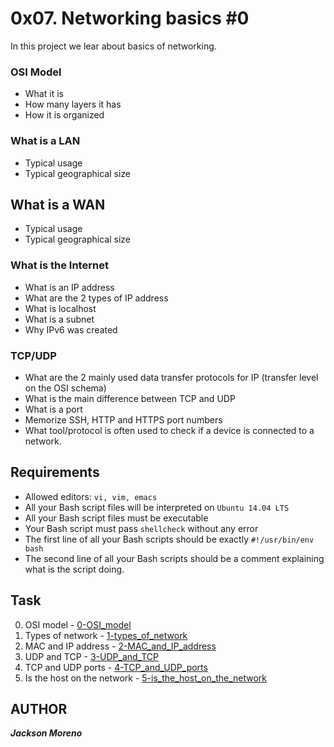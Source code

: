# 0x07. Networking basics #0
In this project we lear about basics of networking.

### OSI Model
+ What it is
+ How many layers it has
+ How it is organized

### What is a LAN
+ Typical usage
+ Typical geographical size

## What is a WAN
+ Typical usage
+ Typical geographical size

### What is the Internet
+ What is an IP address
+ What are the 2 types of IP address
+ What is localhost
+ What is a subnet
+ Why IPv6 was created

### TCP/UDP
+ What are the 2 mainly used data transfer protocols for IP (transfer level on the OSI schema)
+ What is the main difference between TCP and UDP
+ What is a port
+ Memorize SSH, HTTP and HTTPS port numbers
+ What tool/protocol is often used to check if a device is connected to a network.

## Requirements
+ Allowed editors: `vi, vim, emacs`
+ All your Bash script files will be interpreted on `Ubuntu 14.04 LTS`
+ All your Bash script files must be executable
+ Your Bash script must pass `shellcheck` without any error
+ The first line of all your Bash scripts should be exactly `#!/usr/bin/env bash`
+ The second line of all your Bash scripts should be a comment explaining what is the script doing.

## Task
0. OSI model - [0-OSI_model](0-OSI_model)
1. Types of network - [1-types_of_network](1-types_of_network)
2. MAC and IP address - [2-MAC_and_IP_address](2-MAC_and_IP_address)
3. UDP and TCP - [3-UDP_and_TCP](3-UDP_and_TCP)
4. TCP and UDP ports - [4-TCP_and_UDP_ports](4-TCP_and_UDP_ports)
5. Is the host on the network - [5-is_the_host_on_the_network](5-is_the_host_on_the_network)

## AUTHOR
**_Jackson Moreno_**
